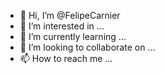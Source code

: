 - 👋 Hi, I’m @FelipeCarnier
- 👀 I’m interested in ...
- 🌱 I’m currently learning ...
- 💞️ I’m looking to collaborate on ...
- 📫 How to reach me ...

<!---
FelipeCarnier/FelipeCarnier is a ✨ special ✨ repository because its `README.md` (this file) appears on your GitHub profile.
You can click the Preview link to take a look at your changes.
--->
